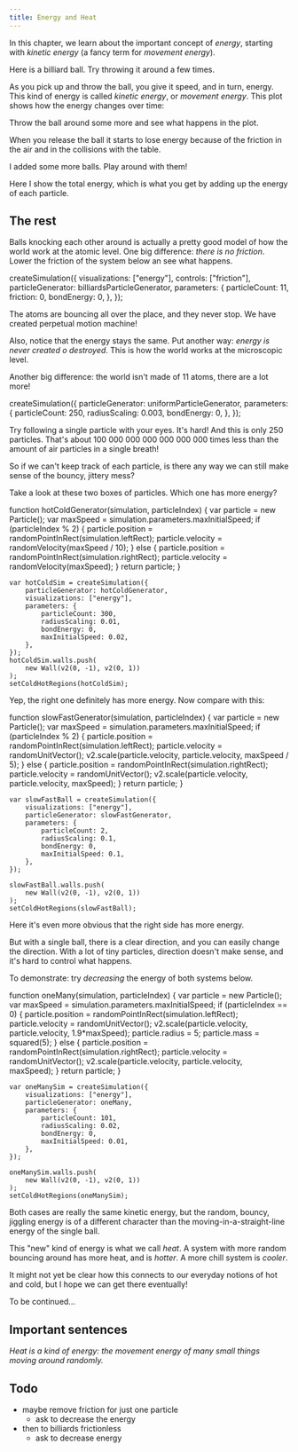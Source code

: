 ```yaml
---
title: Energy and Heat
---
```


In this chapter, we learn about the important concept of _energy_, starting with _kinetic energy_ (a fancy term for _movement energy_).

<div class="page">
<script>
    var singleEnergySim = createSimulation({
        width: 400,
        height: 400,
        initialize: function(simulation) {

            copyObject(simulation.parameters, {
                radiusScaling: 0.1,
                friction: 0.1,
                coefficientOfRestitution: 0.7,
            });

            addParticle(simulation, new Particle())
        }
    });

    enableOnlyTools(singleEnergySim.toolbar, ["select"]);
    selectTool(singleEnergySim.toolbar, "select");
</script>

<div class="stepLog twoColumn">
Here is a billiard ball. Try throwing it around a few times.

<script>
	cue({
		condition: function (dt, state) {
			if (!state.isInitialized)
			{
				state.isInitialized = true;
				state.throwCount = 0;
				state.hadHighSpeed = false;
			}
			var speed = v2.magnitude(singleEnergySim.particles[0].velocity);
			var hasHighSpeedNow = speed > 0.5;
			if (state.hadHighSpeed && (!hasHighSpeedNow))
			{
				state.throwCount += 1;
			}
			state.hadHighSpeed = hasHighSpeedNow;

			return (state.throwCount >= 3);
		},
	});
</script>

As you pick up and throw the ball, you give it speed, and in turn, energy. This kind of energy is called
_kinetic energy_, or _movement energy_. This plot shows how the energy changes over time:

<script>
	var energyLog = createTimeLog({range: 50});
	createGraphHere({
		update: graph => {
			var energy = singleEnergySim.particles.reduce((acc, p) => acc + p.potentialEnergy + p.kineticEnergy, 0);
			addToLog(energyLog, singleEnergySim.time, {energy: energy});
			addCurve(graph, {x: energyLog.time, y: energyLog.data.energy});
			addAxes(graph, {x: arrayLast(energyLog.time) - energyLog.range, y: 0});
		}
	});
</script>

Throw the ball around some more and see what happens in the plot.

<script>
	cue({
		confirmationDelay: 2,
		condition: function () {
			return (singleEnergySim.particles[0].kineticEnergy > 0.5);
		},
	});
</script>

When you release the ball it starts to lose energy because of the friction in the air and in the collisions with the table.
</div>
<div class="twoColumn">
<script>
	insertHere(singleEnergySim.div);
</script>
</div>
</div>




<div class="page">
<script>
    var totalEnergySim = createSimulation({
        width: 400,
        height: 400,
        initialize: function(simulation) {

            copyObject(simulation.parameters, {
                radiusScaling: 0.1,
                friction: 0.1,
                coefficientOfRestitution: 0.7,
            });

            var particleCount = 11;
            for (var i = 0; i < particleCount; i++) {
            	var particle = new Particle();
            	particle.position = billiardsPosition(simulation, i);
            	addParticle(simulation, particle);
            }
        }
    });

    enableOnlyTools(totalEnergySim.toolbar, ["select"]);
    selectTool(totalEnergySim.toolbar, "select");
</script>
<div class="stepLog twoColumn">
I added some more balls. Play around with them!

<script>
	cue({
		delay: 2,
		condition: function () {
			var speed = v2.magnitude(totalEnergySim.particles[0].velocity);
			return (speed > 1);
		},
	});
</script>

Here I show the total energy, which is what you get by adding up the energy of each particle.

<script>
	// TODO: one color for each particle
	var totalEnergyLog = createTimeLog({range: 50});
	createGraphHere({
		update: graph => {
			var energy = totalEnergySim.particles.reduce((acc, p) => acc + p.potentialEnergy + p.kineticEnergy, 0);
			addToLog(totalEnergyLog, totalEnergySim.time, {energy: energy});
			addCurve(graph, {x: totalEnergyLog.time, y: totalEnergyLog.data.energy});
			addAxes(graph, {x: arrayLast(totalEnergyLog.time) - totalEnergyLog.range, y: 0});
		}
	});
</script>
</div>
<div class="twoColumn">
<script>
	insertHere(totalEnergySim.div);
</script>
</div>
</div>


<script>
	initChapter();
</script>













## The rest

Balls knocking each other around is actually a pretty good model of how the world work at the atomic level.
One big difference: _there is no friction_. Lower the friction of the system below an see what happens.

<cript>
    createSimulation({
        visualizations: ["energy"],
        controls: ["friction"],
        particleGenerator: billiardsParticleGenerator,
        parameters: {
            particleCount: 11,
            friction: 0,
            bondEnergy: 0,
        },
    });
</cript>

The atoms are bouncing all over the place, and they never stop. We have created  perpetual motion machine!

Also, notice that the energy stays the same. Put another way: _energy is never created o destroyed_. This is how the world works at the microscopic level.

Another big difference: the world isn't made of 11 atoms, there are a lot more!

<cript>
    createSimulation({
        particleGenerator: uniformParticleGenerator,
        parameters: {
            particleCount: 250,
            radiusScaling: 0.003,
            bondEnergy: 0,
        },
    });
</cript>

Try following a single particle with your eyes. It's hard! 
And this is only 250 particles. That's about 100 000 000 000 000 000 000 times less than the amount of air particles in a single breath!

So if we can't keep track of each particle, is there any way we can still make sense of the bouncy, jittery mess?

Take a look at these two boxes of particles. Which one has more energy?

<cript>
    function hotColdGenerator(simulation, particleIndex)
    {
        var particle = new Particle();
        var maxSpeed = simulation.parameters.maxInitialSpeed;
        if (particleIndex % 2)
        {
            particle.position = randomPointInRect(simulation.leftRect);
            particle.velocity = randomVelocity(maxSpeed / 10);
        }
        else
        {
            particle.position = randomPointInRect(simulation.rightRect);
            particle.velocity = randomVelocity(maxSpeed);
        }
        return particle;
    }

    var hotColdSim = createSimulation({
        particleGenerator: hotColdGenerator,
        visualizations: ["energy"],
        parameters: {
            particleCount: 300,
            radiusScaling: 0.01,
            bondEnergy: 0,
            maxInitialSpeed: 0.02,
        },
    });
    hotColdSim.walls.push(
        new Wall(v2(0, -1), v2(0, 1))
    );
    setColdHotRegions(hotColdSim);

</cript>

Yep, the right one definitely has more energy. Now compare with this:

<cript>
    function slowFastGenerator(simulation, particleIndex)
    {
        var particle = new Particle();
        var maxSpeed = simulation.parameters.maxInitialSpeed;
        if (particleIndex % 2)
        {
            particle.position = randomPointInRect(simulation.leftRect);
            particle.velocity = randomUnitVector();
            v2.scale(particle.velocity, particle.velocity, maxSpeed / 5);
        }
        else
        {
            particle.position = randomPointInRect(simulation.rightRect);
            particle.velocity = randomUnitVector();
            v2.scale(particle.velocity, particle.velocity, maxSpeed);
        }
        return particle;
    }

    var slowFastBall = createSimulation({
        visualizations: ["energy"],
        particleGenerator: slowFastGenerator,
        parameters: {
            particleCount: 2,
            radiusScaling: 0.1,
            bondEnergy: 0,
            maxInitialSpeed: 0.1,
        },
    });

    slowFastBall.walls.push(
        new Wall(v2(0, -1), v2(0, 1))
    );
    setColdHotRegions(slowFastBall);
</cript>

Here it's even more obvious that the right side has more energy.

But with a single ball, there is a clear direction, and you can easily change the direction. With a lot of tiny particles, direction doesn't make sense, and it's hard to control what happens.

To demonstrate: try _decreasing_ the energy of both systems below.

<cript>
    function oneMany(simulation, particleIndex)
    {
        var particle = new Particle();
        var maxSpeed = simulation.parameters.maxInitialSpeed;
        if (particleIndex == 0)
        {
            particle.position = randomPointInRect(simulation.leftRect);
            particle.velocity = randomUnitVector();
            v2.scale(particle.velocity, particle.velocity, 1.9*maxSpeed);
            particle.radius = 5;
            particle.mass = squared(5);
        }
        else
        {
            particle.position = randomPointInRect(simulation.rightRect);
            particle.velocity = randomUnitVector();
            v2.scale(particle.velocity, particle.velocity, maxSpeed);
        }
        return particle;
    }

    var oneManySim = createSimulation({
        visualizations: ["energy"],
        particleGenerator: oneMany,
        parameters: {
            particleCount: 101,
            radiusScaling: 0.02,
            bondEnergy: 0,
            maxInitialSpeed: 0.01,
        },
    });

    oneManySim.walls.push(
        new Wall(v2(0, -1), v2(0, 1))
    );
    setColdHotRegions(oneManySim);
</cript>

Both cases are really the same kinetic energy, but the random, bouncy, jiggling energy is of a different character than the moving-in-a-straight-line energy of the single ball.

This "new" kind of energy is what we call _heat_. A system with more random bouncing around has more heat, and is _hotter_. A more chill system is _cooler_.

It might not yet be clear how this connects to our everyday notions of hot and cold, but I hope we can get there eventually!

To be continued...


## Important sentences

_Heat is a kind of energy: the movement energy of many small things moving around randomly._


## Todo

* maybe remove friction for just one particle
    * ask to decrease the energy
* then to billiards frictionless
    * ask to decrease energy

